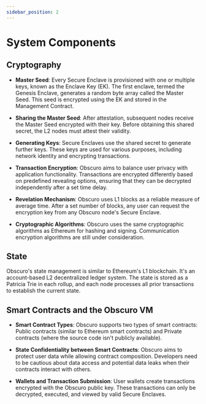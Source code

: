 ```yaml
---
sidebar_position: 2
---
```

# System Components

## Cryptography

- **Master Seed**: Every Secure Enclave is provisioned with one or multiple keys, known as the Enclave Key (EK). The first enclave, termed the Genesis Enclave, generates a random byte array called the Master Seed. This seed is encrypted using the EK and stored in the Management Contract.

- **Sharing the Master Seed**: After attestation, subsequent nodes receive the Master Seed encrypted with their key. Before obtaining this shared secret, the L2 nodes must attest their validity.

- **Generating Keys**: Secure Enclaves use the shared secret to generate further keys. These keys are used for various purposes, including network identity and encrypting transactions.

- **Transaction Encryption**: Obscuro aims to balance user privacy with application functionality. Transactions are encrypted differently based on predefined revealing options, ensuring that they can be decrypted independently after a set time delay.

- **Revelation Mechanism**: Obscuro uses L1 blocks as a reliable measure of average time. After a set number of blocks, any user can request the encryption key from any Obscuro node's Secure Enclave.

- **Cryptographic Algorithms**: Obscuro uses the same cryptographic algorithms as Ethereum for hashing and signing. Communication encryption algorithms are still under consideration.

## State

Obscuro's state management is similar to Ethereum's L1 blockchain. It's an account-based L2 decentralized ledger system. The state is stored as a Patricia Trie in each rollup, and each node processes all prior transactions to establish the current state.

## Smart Contracts and the Obscuro VM

- **Smart Contract Types**: Obscuro supports two types of smart contracts: Public contracts (similar to Ethereum smart contracts) and Private contracts (where the source code isn't publicly available).

- **State Confidentiality between Smart Contracts**: Obscuro aims to protect user data while allowing contract composition. Developers need to be cautious about data access and potential data leaks when their contracts interact with others.

- **Wallets and Transaction Submission**: User wallets create transactions encrypted with the Obscuro public key. These transactions can only be decrypted, executed, and viewed by valid Secure Enclaves.